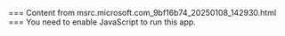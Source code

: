 === Content from msrc.microsoft.com_9bf16b74_20250108_142930.html ===
You need to enable JavaScript to run this app.

